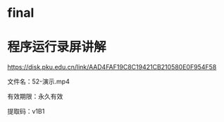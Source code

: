 # final

# 程序运行录屏讲解

https://disk.pku.edu.cn/link/AAD4FAF19C8C19421CB210580E0F954F58

文件名：52-演示.mp4

有效期限：永久有效

提取码：v1B1
